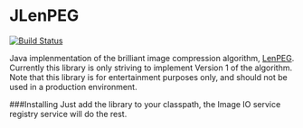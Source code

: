 # JLenPEG
[![Build Status](https://travis-ci.org/jjcard/JLenPEG.svg?branch=master)](https://travis-ci.org/jjcard/JLenPEG)

Java implenmentation of the brilliant image compression algorithm, [LenPEG](http://www.dangermouse.net/esoteric/lenpeg.html).
Currently this library is only striving to implement Version 1 of the algorithm.
Note that this library is for entertainment purposes only, and should not be used in a production environment.



###Installing
Just add the library to your classpath, the Image IO service registry service will do the rest.
